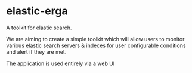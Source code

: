 # elastic-erga
A toolkit for elastic search. 

We are aiming to create a simple toolkit which will allow users to monitor various elastic search servers & indeces for user 
configurable conditions and alert if they are met.

The application is used entirely via a web UI 
